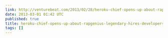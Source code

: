 ```yaml
---
link: http://venturebeat.com/2013/02/28/heroku-chief-opens-up-about-rapgenius-legendary-hires-developers-woman-problem/
date: 2013-03-01 01:42 UTC
published: true
title: heroku-chief-opens-up-about-rapgenius-legendary-hires-developers-woman-problem
tags: []
---
```




